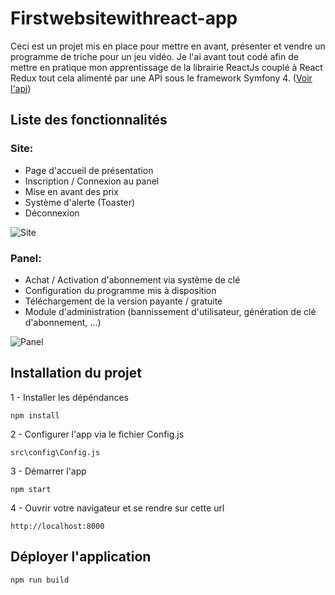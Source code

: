 # Firstwebsitewithreact-app

Ceci est un projet mis en place pour mettre en avant, présenter et vendre un programme de triche pour un jeu vidéo. Je l'ai avant tout codé afin de mettre en pratique mon apprentissage de la librairie ReactJs couplé à React Redux tout cela alimenté par une API sous le framework Symfony 4. ([Voir l'api](https://github.com/pinkcake/firstwebsitewithreact-api))


## Liste des fonctionnalités

  ### Site:
  - Page d'accueil de présentation
  - Inscription / Connexion au panel
  - Mise en avant des prix
  - Système d'alerte (Toaster)
  - Déconnexion
  
  ![Site](https://i.gyazo.com/278978f93fc738740d0df8b778e5f463.gif)



  ### Panel:
  - Achat / Activation d'abonnement via système de clé
  - Configuration du programme mis à disposition
  - Téléchargement de la version payante / gratuite
  - Module d'administration (bannissement d'utilisateur, génération de clé d'abonnement, ...)
  

![Panel](https://i.gyazo.com/c78228873481b67c690f6d4738e25a3a.gif)

## Installation du projet

1 - Installer les dépéndances
```
npm install
```

2 - Configurer l'app via le fichier Config.js
```
src\config\Config.js
```

3 - Démarrer l'app
```
npm start
```

4 - Ouvrir votre navigateur et se rendre sur cette url
```
http://localhost:8000
```


## Déployer l'application

```
npm run build
```
